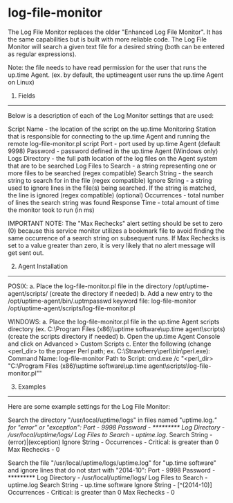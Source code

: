 log-file-monitor
================

The Log File Monitor replaces the older "Enhanced Log File Monitor".  It has the same capabilities but is built with more reliable code.  The Log File Monitor will search a given text file for a desired string (both can be entered as regular expressions).

Note: the file needs to have read permission for the user that runs the up.time Agent.  (ex. by default, the uptimeagent user runs the up.time Agent on Linux)


1. Fields
-------------------------

Below is a description of each of the Log Monitor settings that are used:

 Script Name - the location of the script on the up.time Monitoring Station that is responsible for connecting to the up.time Agent and running the remote log-file-monitor.pl script
 Port - port used by up.time Agent (default 9998)
 Password - password defined in the up.time Agent (Windows only)                 
 Logs Directory - the full path location of the log files on the Agent system that are to be searched
 Log Files to Search - a string representing one or more files to be searched (regex compatible)
 Search String - the search string to search for in the file (regex compatible)
 Ignore String - a string used to ignore lines in the file(s) being searched. If the string is matched, the line is ignored (regex compatible) (optional)
 Occurrences - total number of lines the search string was found
 Response Time - total amount of time the monitor took to run (in ms)

IMPORTANT NOTE: The "Max Rechecks" alert setting should be set to zero (0) because this service monitor utilizes a bookmark file to avoid finding the same occurrence of a search string on subsequent runs.  If Max Rechecks is set to a value greater than zero, it is very likely that no alert message will get sent out.


2. Agent Installation
-------------------------

POSIX:
a. Place the log-file-monitor.pl file in the directory 
   /opt/uptime-agent/scripts/ (create the directory if needed)
b. Add a new entry to the /opt/uptime-agent/bin/.uptmpasswd keyword file:
   log-file-monitor /opt/uptime-agent/scripts/log-file-monitor.pl

WINDOWS:
a. Place the log-file-monitor.pl file in the up.time Agent scripts directory 
   (ex. C:\Program Files (x86)\uptime software\up.time agent\scripts)
   (create the scripts directory if needed)
b. Open the up.time Agent Console and click on Advanced > Custom Scripts
c. Enter the following 
(change <perl_dir> to the proper Perl path; ex. C:\Strawberry\perl\bin\perl.exe):
Command Name:   log-file-monitor
Path to Script: cmd.exe /c "<perl_dir> "C:\Program Files (x86)\uptime software\up.time agent\scripts\log-file-monitor.pl""


3. Examples
-------------------------

Here are some example settings for the Log File Monitor:

Search the directory "/usr/local/uptime/logs" in files named "uptime.log.*" for "error" or "exception":
Port                - 9998
Password            - *********
Log Directory       - /usr/local/uptime/logs/
Log Files to Search - uptime\.log.*
Search String       - (error)|(exception)
Ignore String       - 
Occurrences         - Critical: is greater than 0
Max Rechecks        - 0


Search the file "/usr/local/uptime/logs/uptime.log" for "up.time software" and ignore lines that do not start with "2014-10":
Port                - 9998
Password            - *********
Log Directory       - /usr/local/uptime/logs/
Log Files to Search - uptime.log
Search String       - up.time software
Ignore String       - [^(2014-10)]
Occurrences         - Critical: is greater than 0
Max Rechecks        - 0
